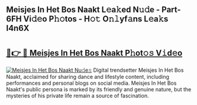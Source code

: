 ## Meisjes In Het Bos Naakt L𝚎a𝚔ed N𝚞𝚍e - Part-6FH Vi𝚍𝚎o P𝚑𝚘tos - H𝚘𝚝 O𝚗𝚕yf𝚊ns L𝚎a𝚔s I4n6X

# <h2><a href="http://kf646rw.oniu.top/?m=Meisjes+In+Het+Bos+Naakt">🔗👉 🔴 Meisjes In Het Bos Naakt P𝚑ot𝚘𝚜 V𝚒d𝚎o</a></h2>

[![Meisjes In Het Bos Naakt Nu𝚍e𝚜](https://i.imgur.com/0qMVB7G.gif)](http://kf646rw.oniu.top/?m=Meisjes+In+Het+Bos+Naakt)
Digital trendsetter Meisjes In Het Bos Naakt, acclaimed for sharing dance and lifestyle content, including performances and personal blogs on social media. Meisjes In Het Bos Naakt's public persona is marked by its friendly and genuine nature, but the mysteries of his private life remain a source of fascination.  
